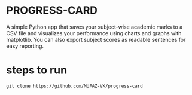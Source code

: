 # PROGRESS-CARD
<p>A simple Python app that saves your subject-wise academic marks to a CSV file and visualizes your performance using charts and graphs with matplotlib. You can also export subject scores as readable sentences for easy reporting.</p>

# steps to run
```
git clone https://github.com/MUFAZ-VK/progress-card
```

